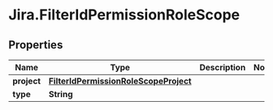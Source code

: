 # Jira.FilterIdPermissionRoleScope

## Properties

Name | Type | Description | Notes
------------ | ------------- | ------------- | -------------
**project** | [**FilterIdPermissionRoleScopeProject**](FilterIdPermissionRoleScopeProject.md) |  | 
**type** | **String** |  | 


